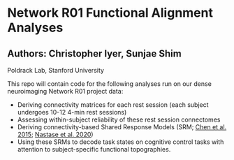 # Network R01 Functional Alignment Analyses
## Authors: Christopher Iyer, Sunjae Shim
Poldrack Lab, Stanford University

This repo will contain code for the following analyses run on our dense neuroimaging Network R01 project data:
- Deriving connectivity matrices for each rest session (each subject undergoes 10-12 4-min rest sessions)
- Assessing within-subject reliability of these rest session connectomes
- Deriving connectivity-based Shared Response Models (SRM; [Chen et al. 2015](https://proceedings.neurips.cc/paper_files/paper/2015/file/b3967a0e938dc2a6340e258630febd5a-Paper.pdf); [Nastase et al. 2020](https://www.sciencedirect.com/science/article/pii/S1053811920303517?via%3Dihub#bib92))
- Using these SRMs to decode task states on cognitive control tasks with attention to subject-specific functional topographies.

